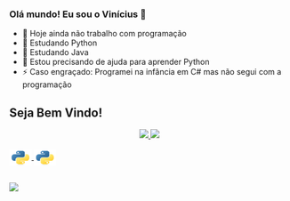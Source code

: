 ### Olá mundo! Eu sou o Vinícius 👋

- 🔭 Hoje ainda não trabalho com programação
- 🌱 Estudando Python 
- 🌱 Estudando Java
- 🤔 Estou precisando de ajuda para aprender Python
- ⚡ Caso engraçado: Programei na infância em C# mas não segui com a programação
## Seja Bem Vindo!
<div align="center">
  <a href="https://github.com/Vinieiras">
  <img height="170em" src="https://github-readme-stats.vercel.app/api?username=Vinieiras&show_icons=true&theme=cobalt&include_all_commits=true&count_private=true"/>
  <img height="170em" src="https://github-readme-stats.vercel.app/api/top-langs/?username=Vinieiras&layout=compact&langs_count=7&theme=cobalt"/>
</div>

<div style="display: inline_block"><br>  
  <img align="center" alt="Vini-Python" height="30" width="40" src="https://raw.githubusercontent.com/devicons/devicon/master/icons/python/python-original.svg"> 
  <img align="center" alt="Vini-Java" height="30" width="40" src="https://raw.githubusercontent.com/devicons/devicon/master/icons/python/python-original.svg">
</div>
  
  ##  
  
  <div>   
  <a href="https://pt.linkedin.com/in/vinicius-eiras-a52a9630?trk=public_profile_browsemap_profile-result-card_result-card_full-click&original_referer=https%3A%2F%2Fwww.google.com%2F" target="_blank"><img src="https://img.shields.io/badge/-LinkedIn-%230077B5?style=for-the-badge&logo=linkedin&logoColor=white" target="_blank"></a> 
 
 
  </div>
<!--
**Vinieiras/Vinieiras** is a ✨ _special_ ✨ repository because its `README.md` (this file) appears on your GitHub profile.

Here are some ideas to get you started:


- 👯 I’m looking to collaborate on ...
-
- 💬 Ask me about ...
- 📫 How to reach me: ...
- 😄 Pronouns: ...

-->

